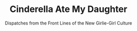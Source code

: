 ---
title: "Cinderella Ate My Daughter"
slug: "cinderella-ate-my-daughter"
subtitle: "Dispatches from the Front Lines of the New Girlie-Girl Culture"
publisher: "Harper"
published: "2011"
asin: "0061711535"
authors: 
  - peggy-orenstein
started: "2016-08-03"
start_year: "2016"
finished: "2016-12-23"
---
